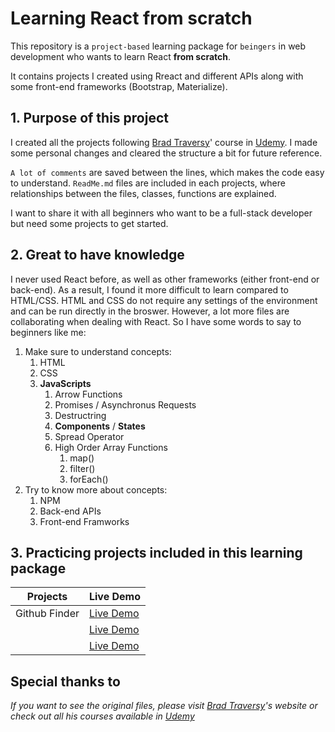 
# Learning React from scratch 

This repository is a `project-based` learning package for `beingers` in web development who wants to learn React **from scratch**. 

It contains projects I created using Rreact and different APIs along with some front-end frameworks (Bootstrap, Materialize).

## 1. Purpose of this project

I created all the projects following [Brad Traversy](https://www.traversymedia.com/ "Brad Traversy")' course in [Udemy](https://www.udemy.com/user/brad-traversy/ "Brad's Courses on Udemy"). I made some personal changes and cleared the structure a bit for future reference. 

`A lot of comments` are saved between the lines, which makes the code easy to understand. `ReadMe.md` files are included in each projects, where relationships between the files, classes, functions are explained.

I want to share it with all beginners who want to be a full-stack developer but need some projects to get started. 

## 2. Great to have knowledge

I never used React before, as well as other frameworks (either front-end or back-end). As a result, I found it more difficult to learn compared to HTML/CSS. HTML and CSS do not require any settings of the environment and can be run directly in the broswer. However, a lot more files are collaborating when dealing with React. So I have some words to say to beginners like me:

1. Make sure to understand concepts:
   1. HTML
   2. CSS
   3. **JavaScripts**
      1. Arrow Functions
      2. Promises / Asynchronus Requests
      3. Destructring
      4. **Components** / **States**
      5. Spread Operator
      6. High Order Array Functions
         1. map()
         2. filter()
         3. forEach()
2. Try to know more about concepts:
   1. NPM
   2. Back-end APIs
   3. Front-end Framworks

## 3. Practicing projects included in this learning package

| Projects      | Live Demo     |
| ------------- | ------------- |
| Github Finder | [Live Demo]() |
|               | [Live Demo]() |
|               | [Live Demo]() |

## Special thanks to 
_If you want to see the original files, please visit [Brad Traversy](https://www.traversymedia.com/ "Brad Traversy")'s website or check out all his courses available in [Udemy](https://www.udemy.com/user/brad-traversy/ "Brad's Courses on Udemy")_
